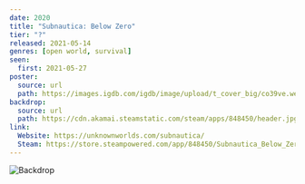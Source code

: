 ```yaml
---
date: 2020
title: "Subnautica: Below Zero"
tier: "?"
released: 2021-05-14
genres: [open world, survival]
seen:
  first: 2021-05-27
poster:
  source: url
  path: https://images.igdb.com/igdb/image/upload/t_cover_big/co39ve.webp
backdrop:
  source: url
  path: https://cdn.akamai.steamstatic.com/steam/apps/848450/header.jpg
link:
  Website: https://unknownworlds.com/subnautica/
  Steam: https://store.steampowered.com/app/848450/Subnautica_Below_Zero/
---
```


![Backdrop](https://wallpapercave.com/wp/wp3753691.jpg "Source: Twitter")
